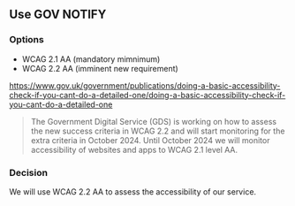 ﻿## Use GOV NOTIFY

### Options

- WCAG 2.1 AA (mandatory mimnimum)
- WCAG 2.2 AA (imminent new requirement)

https://www.gov.uk/government/publications/doing-a-basic-accessibility-check-if-you-cant-do-a-detailed-one/doing-a-basic-accessibility-check-if-you-cant-do-a-detailed-one

> The Government Digital Service (GDS) is working on how to assess the new success criteria in WCAG 2.2 and will start
> monitoring for the extra criteria in October 2024. Until October 2024 we will monitor accessibility of websites and apps
> to WCAG 2.1 level AA.


### Decision

We will use WCAG 2.2 AA to assess the accessibility of our service.


